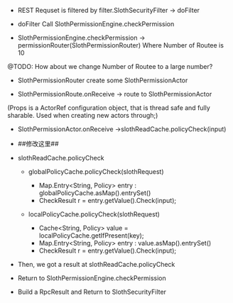 - REST Requset is filtered by filter.SlothSecurityFilter -> doFilter

- doFilter Call SlothPermissionEngine.checkPermission

- SlothPermissionEngine.checkPermission -> permissionRouter(SlothPermissionRouter) Where Number of Routee is 10

@TODO: How about we change Number of Routee to a large number?

- SlothPermissionRouter create some SlothPermissionActor

- SlothPermissionRoute.onReceive -> route to SlothPermissionActor

(Props is a ActorRef configuration object, that is thread safe and fully sharable. Used when creating new actors through;)

- SlothPermissionActor.onReceive ->slothReadCache.policyCheck(input)

- ##修改这里##

- slothReadCache.policyCheck

  - globalPolicyCache.policyCheck(slothRequest)

    - Map.Entry<String, Policy> entry : globalPolicyCache.asMap().entrySet()
    - CheckResult r = entry.getValue().Check(input);

  - localPolicyCache.policyCheck(slothRequest)

    - Cache<String, Policy> value = localPolicyCache.getIfPresent(key);
    - Map.Entry<String, Policy> entry : value.asMap().entrySet()
    - CheckResult r = entry.getValue().Check(input);

- Then, we got a result at slothReadCache.policyCheck

- Return to SlothPermissionEngine.checkPermission

- Build a RpcResult and Return to SlothSecurityFilter